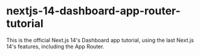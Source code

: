 # nextjs-14-dashboard-app-router-tutorial
This is the official Next.js 14's Dashboard app tutorial, using the last Next.js 14's features, including the App Router.

